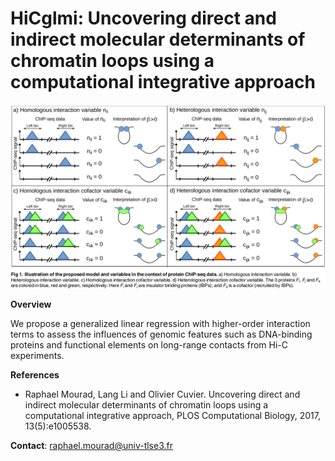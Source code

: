 # HiCglmi: Uncovering direct and indirect molecular determinants of chromatin loops using a computational integrative approach

![alt text](https://github.com/morphos30/HiCglmi/blob/master/hicglmi.png)

**Overview**

We propose a generalized linear regression with higher-order interaction terms to assess the influences of genomic features such as DNA-binding proteins and functional elements on long-range contacts from Hi-C experiments. 

**References**
- Raphael Mourad, Lang Li and Olivier Cuvier. Uncovering direct and indirect molecular determinants of chromatin loops using a computational integrative approach, PLOS Computational Biology, 2017, 13(5):e1005538. 

**Contact**:
raphael.mourad@univ-tlse3.fr
